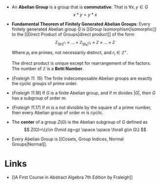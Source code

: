 * An **Abelian Group** is a group that is **commutative**. That is $\forall x, y\in G$ 
  $$
  x\ast y=y\ast x
  $$
  
* **Fundamental Theorem of Finitely Generated Abelian Groups**: Every finitely generated Abelian group $G$ is [[Group Isomorphism|isomorphic]] to the [[Direct Product of Groups|direct product]] of the form 
  $$
  \mathbb{Z}_{(p_1)^{r_1}} \times \dots \times \mathbb{Z}_{(p_k)^{r_k}} \times \mathbb{Z}\times \dots\times \mathbb{Z}
  $$
  Where $p_i$ are primes, not necessarily distinct, and $r_i\in \mathbb{Z}^+$. 
  
  The direct product is unique except for rearrangement of the factors. The number of $\mathbb{Z}$ is a **Betti Number**. 

* (*Fraleigh 11. 15*) The finite indecomposable Abelian groups are exactly the cyclic groups of prime order. 
* (*Fraleigh 11.16*) If $G$ is a finite Abelian group, and if $m$ divides $|G|$, then $G$ has a subgroup of order $m$.
* (*Fraleigh 11.17*) If $m$ is a not divisible by the square of a prime number, then every Abelian group of order $m$ is cyclic.
* The **center** of a group $Z(G)$ is the Abelian subgroup of $G$ defined as 
  $$
  Z(G)=\{z\in G\mid zg=gz \space \space \forall g\in G\}
  $$
* Every Abelian Group is [[Cosets, Group Indices, Normal Groups|Normal]].
# Links 
* [[A First Course in Abstract Algebra 7th Edition by Fraleigh]]